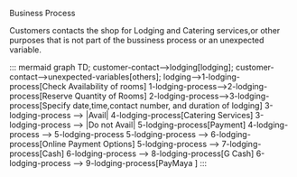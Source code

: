 


Business Process 

Customers contacts the shop for Lodging and Catering services,or other purposes that is not part of the bussiness process or an unexpected variable.


::: mermaid
graph TD;
    customer-contact-->lodging[lodging];
    customer-contact-->unexpected-variables[others];
    lodging-->1-lodging-process[Check Availability of rooms]
    1-lodging-process-->2-lodging-process[Reserve Quantity of Rooms]
    2-lodging-process-->3-lodging-process[Specify date,time,contact number, and duration of lodging]
    3-lodging-process --> |Avail| 4-lodging-process[Catering Services]
    3-lodging-process --> |Do not Avail| 5-lodging-process[Payment]
    4-lodging-process --> 5-lodging-process
    5-lodging-process --> 6-lodging-process[Online Payment Options]
    5-lodging-process --> 7-lodging-process[Cash]
    6-lodging-process --> 8-lodging-process[G Cash]
    6-lodging-process --> 9-lodging-process[PayMaya ]
:::
